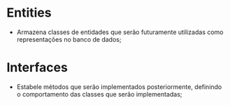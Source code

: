 ﻿# Entities
- Armazena classes de entidades que serão futuramente utilizadas como representações no banco de dados;
# Interfaces
- Estabele métodos que serão implementados posteriormente, definindo o comportamento das classes que serão implementadas;